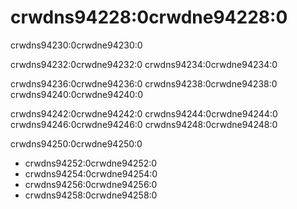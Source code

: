 # crwdns94228:0crwdne94228:0

<p class="description">crwdns94230:0crwdne94230:0</p>

crwdns94232:0crwdne94232:0 crwdns94234:0crwdne94234:0

crwdns94236:0crwdne94236:0 crwdns94238:0crwdne94238:0 crwdns94240:0crwdne94240:0

crwdns94242:0crwdne94242:0 crwdns94244:0crwdne94244:0 crwdns94246:0crwdne94246:0 crwdns94248:0crwdne94248:0

crwdns94250:0crwdne94250:0

- crwdns94252:0crwdne94252:0
- crwdns94254:0crwdne94254:0
- crwdns94256:0crwdne94256:0
- crwdns94258:0crwdne94258:0